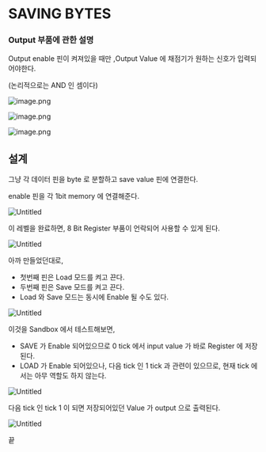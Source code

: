 # SAVING BYTES

### Output 부품에 관한 설명

Output enable 핀이 켜져있을 때만 ,Output Value 에 채점기가 원하는 신호가 입력되어야한다.

(논리적으로는 AND 인 셈이다)

![image.png](/images/3_SAVING_BYTES/image.png)

![image.png](/images/3_SAVING_BYTES/image_1.png)

![image.png](/images/3_SAVING_BYTES/image_2.png)

## 설계

그냥 각 데이터 핀을 byte 로 분할하고 save value 핀에 연결한다.

enable 핀을 각 1bit memory 에 연결해준다.

![Untitled](/images/3_SAVING_BYTES/Untitled.png)

이 레벨을 완료하면, 8 Bit Register 부품이 언락되어 사용할 수 있게 된다.

![Untitled](/images/3_SAVING_BYTES/Untitled_1.png)

아까 만들었던대로, 

- 첫번째 핀은 Load 모드를 켜고 끈다.
- 두번째 핀은 Save 모드를 켜고 끈다.
- Load 와 Save 모드는 동시에 Enable 될 수도 있다.

![Untitled](/images/3_SAVING_BYTES/Untitled_2.png)

이것을 Sandbox 에서 테스트해보면,

- SAVE 가 Enable 되어있으므로 0 tick 에서 input value 가 바로 Register 에 저장된다.
- LOAD 가 Enable 되어있으나, 다음 tick 인 1 tick 과 관련이 있으므로, 현재 tick 에서는 아무 역할도 하지 않는다.

![Untitled](/images/3_SAVING_BYTES/Untitled_3.png)

다음 tick 인 tick 1 이 되면 저장되어있던 Value 가 output 으로 출력된다.

![Untitled](/images/3_SAVING_BYTES/Untitled_4.png)

끝
